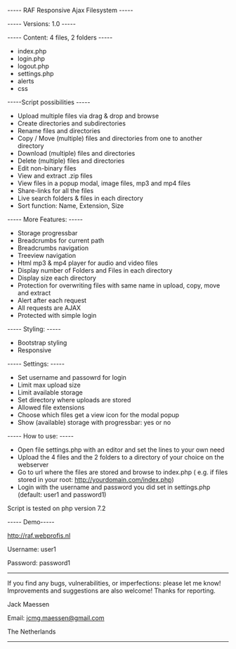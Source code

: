 ----- RAF Responsive Ajax Filesystem -----

----- Versions: 1.0 -----

----- Content: 4 files, 2 folders -----
* index.php 
* login.php 
* logout.php 
* settings.php 
* alerts
* css 

-----Script possibilities -----
* Upload multiple files via drag & drop and browse
* Create directories and subdirectories
* Rename files and directories
* Copy / Move (multiple) files and directories from one to another directory
* Download (multiple) files and directories
* Delete (multiple) files and directories 
* Edit non-binary files 
* View and extract .zip files
* View files in a popup modal, image files, mp3 and mp4 files
* Share-links for all the files
* Live search folders & files in each directory 
* Sort function: Name, Extension, Size 

----- More Features: -----
* Storage progressbar 
* Breadcrumbs for current path
* Breadcrumbs navigation
* Treeview navigation
* Html mp3 & mp4 player for audio and video files
* Display number of Folders and Files in each directory
* Display size each directory
* Protection for overwriting files with same name in upload, copy, move and extract
* Alert after each request
* All requests are AJAX
* Protected with simple login

----- Styling: -----
* Bootstrap styling
* Responsive

----- Settings: -----
* Set username and passowrd for login
* Limit max upload size
* Limit available storage
* Set directory where uploads are stored
* Allowed file extensions
* Choose which files get a view icon for the modal popup
* Show (available) storage with progressbar: yes or no

----- How to use: -----
* Open file settings.php with an editor and set the lines to your own need
* Upload the 4 files and the 2 folders to a directory of your choice on the webserver
* Go to url where the files are stored and browse to index.php ( e.g. if files stored in your root: http://yourdomain.com/index.php) 
* Login with the username and password you did set in settings.php (default: user1 and password1)

Script is tested on php version 7.2

----- Demo-----

http://raf.webprofis.nl

Username: user1

Password: password1


********************************
If you find any bugs, vulnerabilities, or imperfections: please let me know!
Improvements and suggestions are also welcome!
Thanks for reporting.

Jack Maessen

Email: jcmg.maessen@gmail.com

The Netherlands

********************************
